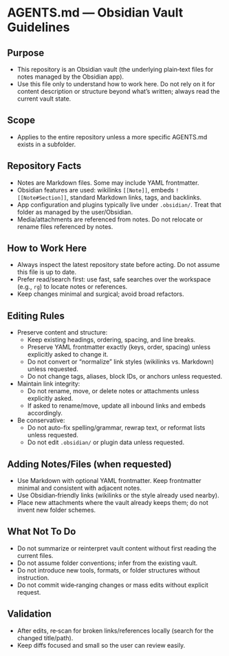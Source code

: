 # AGENTS.md — Obsidian Vault Guidelines

## Purpose
- This repository is an Obsidian vault (the underlying plain‑text files for notes managed by the Obsidian app).
- Use this file only to understand how to work here. Do not rely on it for content description or structure beyond what’s written; always read the current vault state.

## Scope
- Applies to the entire repository unless a more specific AGENTS.md exists in a subfolder.

## Repository Facts
- Notes are Markdown files. Some may include YAML frontmatter.
- Obsidian features are used: wikilinks `[[Note]]`, embeds `![[Note#Section]]`, standard Markdown links, tags, and backlinks.
- App configuration and plugins typically live under `.obsidian/`. Treat that folder as managed by the user/Obsidian.
- Media/attachments are referenced from notes. Do not relocate or rename files referenced by notes.

## How to Work Here
- Always inspect the latest repository state before acting. Do not assume this file is up to date.
- Prefer read/search first: use fast, safe searches over the workspace (e.g., `rg`) to locate notes or references.
- Keep changes minimal and surgical; avoid broad refactors.

## Editing Rules
- Preserve content and structure:
  - Keep existing headings, ordering, spacing, and line breaks.
  - Preserve YAML frontmatter exactly (keys, order, spacing) unless explicitly asked to change it.
  - Do not convert or “normalize” link styles (wikilinks vs. Markdown) unless requested.
  - Do not change tags, aliases, block IDs, or anchors unless requested.
- Maintain link integrity:
  - Do not rename, move, or delete notes or attachments unless explicitly asked.
  - If asked to rename/move, update all inbound links and embeds accordingly.
- Be conservative:
  - Do not auto-fix spelling/grammar, rewrap text, or reformat lists unless requested.
  - Do not edit `.obsidian/` or plugin data unless requested.

## Adding Notes/Files (when requested)
- Use Markdown with optional YAML frontmatter. Keep frontmatter minimal and consistent with adjacent notes.
- Use Obsidian‑friendly links (wikilinks or the style already used nearby).
- Place new attachments where the vault already keeps them; do not invent new folder schemes.

## What Not To Do
- Do not summarize or reinterpret vault content without first reading the current files.
- Do not assume folder conventions; infer from the existing vault.
- Do not introduce new tools, formats, or folder structures without instruction.
- Do not commit wide‑ranging changes or mass edits without explicit request.

## Validation
- After edits, re‑scan for broken links/references locally (search for the changed title/path).
- Keep diffs focused and small so the user can review easily.

